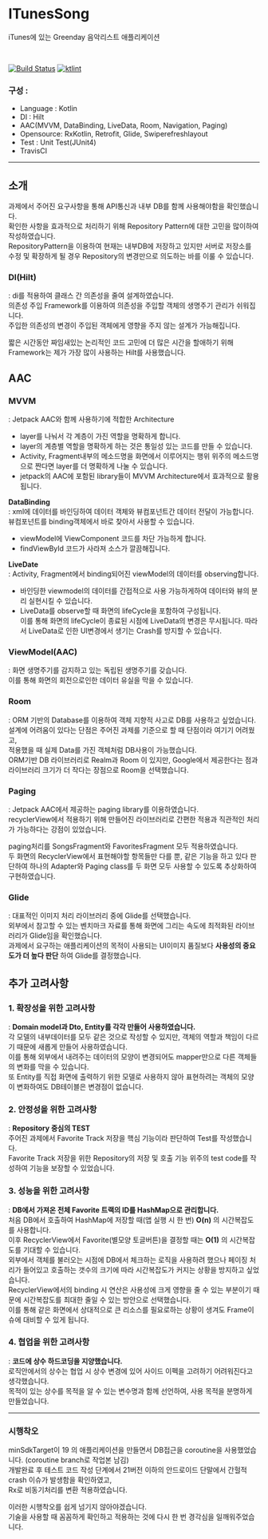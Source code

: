 # ITunesSong
iTunes에 있는 Greenday 음악리스트 애플리케이션

<br>

[![Build Status](https://travis-ci.com/sysout-achieve/ITunesSong.svg?branch=master)](https://travis-ci.com/sysout-achieve/ITunesSong)
[![ktlint](https://img.shields.io/badge/code%20style-%E2%9D%A4-FF4081.svg)](https://ktlint.github.io/)
<br>

### 구성 : <br>
- Language : Kotlin <br>
- DI : Hilt <br>
- AAC(MVVM, DataBinding, LiveData, Room, Navigation, Paging) <br>
- Opensource: RxKotlin, Retrofit, Glide, Swiperefreshlayout <br>
- Test : Unit Test(JUnit4)
- TravisCI

<hr>

## 소개
과제에서 주어진 요구사항을 통해 API통신과 내부 DB를 함께 사용해야함을 확인했습니다.<br>
확인한 사항을 효과적으로 처리하기 위해 Repository Pattern에 대한 고민을 많이하여 작성하였습니다.<br>
RepositoryPattern을 이용하여 현재는 내부DB에 저장하고 있지만 서버로 저장소를 수정 및 확장하게 될 경우 Repository의 변경만으로 의도하는 바를 이룰 수 있습니다.

### DI(Hilt)

: di를 적용하여 클래스 간 의존성을 줄여 설계하였습니다. <br>
의존성 주입 Framework를 이용하여 의존성을 주입할 객체의 생명주기 관리가 쉬워집니다.<br>
주입한 의존성의 변경이 주입된 객체에게 영향을 주지 않는 설계가 가능해집니다.<br>

짧은 시간동안 짜임새있는 논리적인 코드 고민에 더 많은 시간을 할애하기 위해 Framework는 제가 가장 많이 사용하는 Hilt를 사용했습니다. 
 

## AAC

### MVVM
: Jetpack AAC와 함께 사용하기에 적합한 Architecture <br>

- layer를 나눠서 각 계층이 가진 역할을 명확하게 합니다.
- layer의 계층별 역할을 명확하게 하는 것은 통일성 있는 코드를 만들 수 있습니다.
- Activity, Fragment내부의 메소드명을 화면에서 이루어지는 행위 위주의 메소드명으로 짠다면 layer를 더 명확하게 나눌 수 있습니다. 
- jetpack의 AAC에 포함된 library들이 MVVM Architecture에서 효과적으로 활용됩니다.

__DataBinding__ <br>
: xml에 데이터를 바인딩하여 데이터 객체와 뷰컴포넌트간 데이터 전달이 가능합니다.<br>
뷰컴포넌트를 binding객체에서 바로 찾아서 사용할 수 있습니다.<br>
- viewModel에 ViewComponent 코드를 차단 가능하게 합니다.
- findViewById 코드가 사라져 소스가 깔끔해집니다.


__LiveDate__ <br>
: Activity, Fragment에서 binding되어진 viewModel의 데이터를 observing합니다.
- 바인딩한 viewmodel의 데이터를 간접적으로 사용 가능하게하여 데이터와 뷰의 분리 실현시킬 수 있습니다.
- LiveData를 observe할 때 화면의 lifeCycle을 포함하여 구성됩니다. <br>
이를 통해 화면의 lifeCycle이 종료된 시점에 LiveData의 변경은 무시됩니다. 따라서 LiveData로 인한 UI변경에서 생기는 Crash를 방지할 수 있습니다.


### ViewModel(AAC)
: 화면 생명주기를 감지하고 있는 독립된 생명주기를 갖습니다. <br>
이를 통해 화면의 회전으로인한 데이터 유실을 막을 수 있습니다.

### Room
: ORM 기반의 Database를 이용하여 객체 지향적 사고로 DB를 사용하고 싶었습니다.<br>
설계에 어려움이 있다는 단점은 주어진 과제를 기준으로 할 때 단점이라 여기기 어려웠고, <br>
적용했을 때 실제 Data를 가진 객체처럼 DB사용이 가능했습니다.<br>
ORM기반 DB 라이브러리로 Realm과 Room 이 있지만, Google에서 제공한다는 점과 라이브러리 크기가 더 작다는 장점으로 Room을 선택했습니다. 


### Paging
: Jetpack AAC에서 제공하는 paging library를 이용하였습니다.<br>
recyclerView에서 적용하기 위해 만들어진 라이브러리로 간편한 적용과 직관적인 처리가 가능하다는 강점이 있었습니다.<br>

paging처리를 SongsFragment와 FavoritesFragment 모두 적용하였습니다.<br>
두 화면의 RecyclerView에서 표현해야할 항목들만 다를 뿐, 같은 기능을 하고 있다 판단하여 하나의 Adapter와 Paging class를 두 화면 모두 사용할 수 있도록 추상화하여 구현하였습니다. 

### Glide
: 대표적인 이미지 처리 라이브러리 중에 Glide를 선택했습니다.<br>
외부에서 참고할 수 있는 벤치마크 자료를 통해 화면에 그리는 속도에 최적화된 라이브러리가 Glide임을 확인했습니다.<br>
과제에서 요구하는 애플리케이션의 목적이 사용되는 UI이미지 품질보다 __사용성의 중요도가 더 높다 판단__ 하여 Glide를 결정했습니다.

## 추가 고려사항
### 1. 확장성을 위한 고려사항
: __Domain model과 Dto, Entity를 각각 만들어 사용하였습니다.__ <br>
각 모델의 내부데이터를 모두 같은 것으로 작성할 수 있지만, 객체의 역할과 책임이 다르기 때문에 새롭게 만들어 사용하였습니다.<br>
이를 통해 외부에서 내려주는 데이터의 모양이 변경되어도 mapper만으로 다른 객체들의 변화를 막을 수 있습니다.<br>
또 Entity를 직접 화면에 출력하기 위한 모델로 사용하지 않아 표현하려는 객체의 모양이 변화하여도 DB테이블은 변경점이 없습니다.

### 2. 안정성을 위한 고려사항
: __Repository 중심의 TEST__ <br>
주어진 과제에서 Favorite Track 저장을 핵심 기능이라 판단하여 Test를 작성했습니다. <br>
Favorite Track 저장을 위한 Repository의 저장 및 호출 기능 위주의 test code를 작성하여 기능을 보장할 수 있었습니다.

### 3. 성능을 위한 고려사항
: __DB에서 가져온 전체 Favorite 트랙의 ID를 HashMap으로 관리합니다.__<br>
처음 DB에서 호출하여 HashMap에 저장할 때(앱 실행 시 한 번) __O(n)__ 의 시간복잡도를 사용합니다.<br>
이후 RecyclerView에서 Favorite(별모양 토글버튼)을 결정할 때는 __O(1)__ 의 시간복잡도를 기대할 수 있습니다.<br>
외부에서 객체를 불러오는 시점에 DB에서 체크하는 로직을 사용하려 했으나 페이징 처리가 들어있고 호출하는 갯수의 크기에 따라 시간복잡도가 커지는 상황을 방지하고 싶었습니다. <br>
RecyclerView에서의 binding 시 연산은 사용성에 크게 영향을 줄 수 있는 부분이기 때문에 시간복잡도를 최대한 줄일 수 있는 방안으로 선택했습니다.<br>
이를 통해 같은 화면에서 상대적으로 큰 리소스를 필요로하는 상황이 생겨도 Frame이슈에 대비할 수 있게 됩니다.

### 4. 협업을 위한 고려사항
: __코드에 상수 하드코딩을 지양했습니다.__<br>
로직안에서의 상수는 협업 시 상수 변경에 있어 사이드 이펙을 고려하기 어려워진다고 생각했습니다. <br>
목적이 있는 상수를 목적을 알 수 있는 변수명과 함께 선언하여, 사용 목적을 분명하게 만들었습니다.



<hr>

### 시행착오

minSdkTarget이 19 의 애플리케이션을 만들면서 DB접근을 coroutine을 사용했었습니다. (coroutine branch로 작업본 남김) <br>
개발완료 후 테스트 코드 작성 단계에서 21버전 이하의 안드로이드 단말에서 간헐적 crash 이슈가 발생함을 확인하였고, <br> 
Rx로 비동기처리를 변환 적용하였습니다.

이러한 시행착오를 쉽게 넘기지 않아야겠습니다. <br>
기술을 사용할 때 꼼꼼하게 확인하고 적용하는 것에 다시 한 번 경각심을 일깨워주었습니다.
